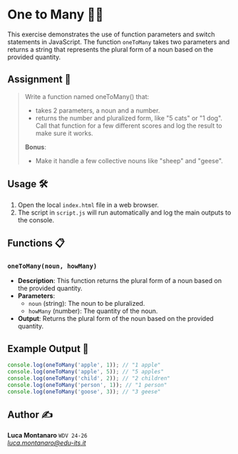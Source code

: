 # One to Many 🍎🍏

This exercise demonstrates the use of function parameters and switch statements in JavaScript.
The function `oneToMany` takes two parameters and returns a string that represents the plural form of a noun based on the provided quantity.

## Assignment 📝

> Write a function named oneToMany() that:
> - takes 2 parameters, a noun and a number.
> - returns the number and pluralized form, like "5 cats" or "1 dog".
> Call that function for a few different scores and log the result to make sure it
works.  
>  
> **Bonus**:   
> - Make it handle a few collective nouns like "sheep" and "geese".


## Usage 🛠️

1. Open the local `index.html` file in a web browser.
2. The script in `script.js` will run automatically and log the main outputs to the console.

## Functions 📋

### `oneToMany(noun, howMany)`

- **Description**: This function returns the plural form of a noun based on the provided quantity.
- **Parameters**:
  - `noun` (string): The noun to be pluralized.
  - `howMany` (number): The quantity of the noun.
- **Output**: Returns the plural form of the noun based on the provided quantity.

## Example Output 📜

```javascript
console.log(oneToMany('apple', 1)); // "1 apple"
console.log(oneToMany('apple', 5)); // "5 apples"
console.log(oneToMany('child', 2)); // "2 children"
console.log(oneToMany('person', 1)); // "1 person"
console.log(oneToMany('goose', 3)); // "3 geese"
```

## Author ✍️

**Luca Montanaro** `WDV 24-26`  
*luca.montanaro@edu-its.it*